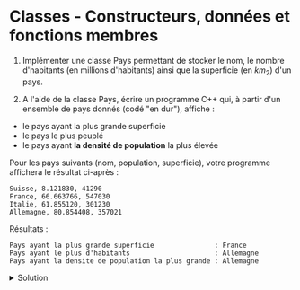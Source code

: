 # Classes - Constructeurs, données et fonctions membres
1. Implémenter une classe Pays permettant de stocker le nom, le nombre d'habitants (en millions d'habitants) ainsi que la superficie (en $`km_2`$) d'un pays.

2. A l'aide de la classe Pays, écrire un programme C++ qui, à partir d'un ensemble de pays donnés (codé "en dur"), affiche :
- le pays ayant la plus grande superficie
- le pays le plus peuplé
- le pays ayant __la densité de population__ la plus élevée

Pour les pays suivants (nom, population, superficie), votre programme affichera le résultat ci-après :
~~~text
Suisse, 8.121830, 41290
France, 66.663766, 547030
Italie, 61.855120, 301230
Allemagne, 80.854408, 357021
~~~
Résultats :
~~~text
Pays ayant la plus grande superficie               : France
Pays ayant le plus d'habitants                     : Allemagne
Pays ayant la densite de population la plus grande : Allemagne
~~~


<details>
<summary>Solution</summary>

~~~cpp
#include <cstdlib>
#include <iostream>
#include <string>
#include <vector>

using namespace std;

// ---------------------------------------------------------------------------
class Pays {
public:
    // Constructeur
    Pays(const string& nom, double population, int superficie);
    // setters
    string getNom() const;
    double getPopulation() const;
    int getSuperficie() const;
    // getters
    void setNom(const string& nom);
    void setPopulation(double population);
    void setSuperficie(int superficie);
    // Autres
    double densitePopulation() const;
private:
    string nom;          // nom du pays
    double population;   // en mio d'habitants
    int superficie; // en km2
};
// ---------------------------------------------------------------------------

int main() {
    Pays suisse("Suisse", 8.121830, 41290),
            france("France", 66.663766, 547030),
            italie("Italie", 61.855120, 301230),
            allemagne("Allemagne", 80.854408, 357021);

    vector<Pays> pays {suisse, france, italie, allemagne};

    int indiceMaxSuperficie = 0, indiceMaxPopulation = 0, indiceMaxDensite = 0;

    for(int i = 0; i < pays.size(); ++i){
        if(pays[i].getSuperficie() > pays[indiceMaxSuperficie].getSuperficie()){
            indiceMaxSuperficie = i;
        }
        if(pays[i].getPopulation() > pays[indiceMaxPopulation].getPopulation()){
            indiceMaxPopulation = i;
        }
        if(pays[i].densitePopulation() > pays[indiceMaxDensite].densitePopulation()){
            indiceMaxDensite = i;
        }
    }
    cout << "Pays ayant la plus grande superficie               : "
         << pays[indiceMaxSuperficie].getNom()
         << endl
         << "Pays ayant le plus d'habitants                     : "
         << pays[indiceMaxPopulation].getNom()
         << endl
         << "Pays ayant la densite de population la plus grande : "
         << pays[indiceMaxDensite].getNom()
         << endl;

    return EXIT_SUCCESS;
}

// ---------------------------------------------------------------------------

Pays::Pays(const string& nom, double population, int superficie)
        : nom(nom), population(population), superficie(superficie) {
}

string Pays::getNom() const {
    return nom;
}

double Pays::getPopulation() const {
    return population;
}

int Pays::getSuperficie() const {
    return superficie;
}

void Pays::setNom(const string& nom) {
    this->nom = nom;
}

void Pays::setPopulation(double population) {
    this->population = population;
}

void Pays::setSuperficie(int superficie) {
    this->superficie = superficie;
}

double Pays::densitePopulation() const {
    return population * 1E6 / superficie;
}
// ---------------------------------------------------------------------------




~~~



</details>